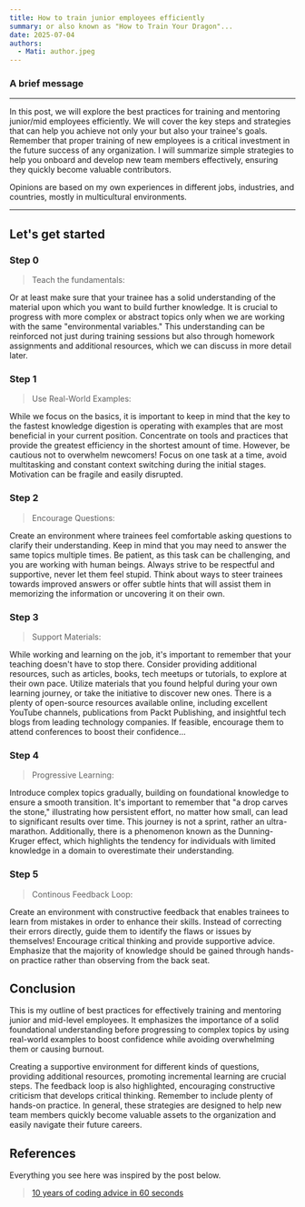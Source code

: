 ```yaml
---
title: How to train junior employees efficiently
summary: or also known as "How to Train Your Dragon"...
date: 2025-07-04
authors:
  - Mati: author.jpeg
---
```


### A brief message

---

In this post, we will explore the best practices for training and mentoring junior/mid employees efficiently.
We will cover the key steps and strategies that can help you achieve not only your but also your trainee's goals.
Remember that proper training of new employees is a critical investment in the future success of any
organization. I will summarize simple strategies to help you onboard and develop new team members effectively,
ensuring they quickly become valuable contributors.

Opinions are based on my own experiences in different jobs, industries, and countries, mostly in multicultural environments.

---

## Let's get started

### Step 0

> Teach the fundamentals:

Or at least make sure that your trainee has a solid understanding of the material upon which you
want to build further knowledge. It is crucial to progress with more complex or abstract topics only
when we are working with the same "environmental variables." This understanding can be reinforced not
just during training sessions but also through homework assignments and additional resources, which we
can discuss in more detail later.

### Step 1

> Use Real-World Examples:

While we focus on the basics, it is important to keep in mind that the key to the fastest knowledge
digestion is operating with examples that are most beneficial in your current position. Concentrate
on tools and practices that provide the greatest efficiency in the shortest amount of time.
However, be cautious not to overwhelm newcomers! Focus on one task at a time, avoid multitasking and
constant context switching during the initial stages. Motivation can be fragile and easily disrupted.

### Step 2

> Encourage Questions:

Create an environment where trainees feel comfortable asking questions to clarify their understanding.
Keep in mind that you may need to answer the same topics multiple times. Be patient, as this task can be
challenging, and you are working with human beings. Always strive to be respectful and supportive, never
let them feel stupid. Think about ways to steer trainees towards improved answers or offer subtle hints
that will assist them in memorizing the information or uncovering it on their own.

### Step 3

> Support Materials:

While working and learning on the job, it's important to remember that your teaching doesn't have to stop there.
Consider providing additional resources, such as articles, books, tech meetups or tutorials, to explore at
their own pace. Utilize materials that you found helpful during your own learning journey, or take the
initiative to discover new ones. There is a plenty of open-source resources available online, including
excellent YouTube channels, publications from Packt Publishing, and insightful tech blogs from leading
technology companies. If feasible, encourage them to attend conferences to boost their confidence...

### Step 4

> Progressive Learning:

Introduce complex topics gradually, building on foundational knowledge to ensure a smooth transition.
It's important to remember that "a drop carves the stone," illustrating how persistent effort, no matter
how small, can lead to significant results over time. This journey is not a sprint, rather an ultra-marathon.
Additionally, there is a phenomenon known as the Dunning-Kruger effect, which highlights
the tendency for individuals with limited knowledge in a domain to overestimate their understanding.

### Step 5

> Continous Feedback Loop:

Create an environment with constructive feedback that enables trainees to learn from mistakes in order to
enhance their skills. Instead of correcting their errors directly, guide them to identify the flaws or issues
by themselves! Encourage critical thinking and provide supportive advice. Emphasize that the majority of
knowledge should be gained through hands-on practice rather than observing from the back seat.

## Conclusion

This is my outline of best practices for effectively training and mentoring junior and mid-level employees.
It emphasizes the importance of a solid foundational understanding before progressing to complex topics by
using real-world examples to boost confidence while avoiding overwhelming them or causing burnout.

Creating a supportive environment for different kinds of questions, providing additional resources,
promoting incremental learning are crucial steps. The feedback loop is also highlighted, encouraging
constructive criticism that develops critical thinking. Remember to include plenty of hands-on practice.
In general, these strategies are designed to help new team members quickly become valuable assets to the
organization and easily navigate their future careers.

## References

Everything you see here was inspired by the post below.

> [10 years of coding advice in 60 seconds](https://www.linkedin.com/posts/mikolajpawlikowski_10-years-of-coding-advice-in-60-seconds-activity-7302305468389969920-fGIR)
